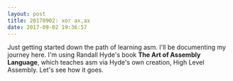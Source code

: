 ```yaml
---
layout: post
title: 20170902: xor ax,ax
date: 2017-09-02 19:36:57
---
```


Just getting started down the path of learning asm. I'll be documenting my journey here. I'm using Randall Hyde's book __The Art of Assembly Language__, which teaches asm via Hyde's own creation, High Level Assembly. Let's see how it goes.
